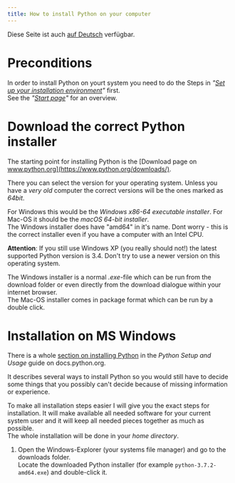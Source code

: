 ```yaml
---
title: How to install Python on your computer
---
```


Diese Seite ist auch [auf Deutsch](../pythonsetup_de) verfügbar.

# Preconditions

In order to install Python on yourt system you need to do the Steps
in _"[Set up your installation environment](../envsetup)"_ first.   
See the _"[Start page](../index)"_ for an overview.

# Download the correct Python installer

The starting point for installing Python is the
[Download page on www.python.org](https://www.python.org/downloads/).

There you can select the version for your operating system. Unless you have a *very old*
computer the correct versions will be the ones marked as _64bit_.

For Windows this would be the *Windows x86-64 executable installer*.   For Mac-OS it should
be the *macOS 64-bit installer*.   
The Windows installer does have "amd64" in it's name. Dont worry - this is the correct
installer even if you have a computer with an Intel CPU.

**Attention**: If you still use Windows XP (you really should not!) the latest supported
Python version is 3.4. Don't try to use a newer version on this operating system.

The Windows installer is a normal *.exe*-file which can be run from the download folder
or even directly from the download dialogue within your internet browser.   
The Mac-OS installer comes in package format which can be run by a double click.

# Installation on MS Windows

There is a whole
[section on installing Python](https://docs.python.org/3/using/windows.html) in the
*Python Setup and Usage* guide on docs.python.org.

It describes several ways to install Python so you would still have to decide
some things that you possibly can't decide because of missing information or experience.

To make all installation steps easier I will give you the exact steps for installation.
It will make available all needed software for your current system user and it will keep
all needed pieces together as much as possible.   
The whole installation will be done in your _home directory_.

1. Open the Windows-Explorer (your systems file manager) and go to the downloads folder.  
   Locate the downloaded Python installer (for example `python-3.7.2-amd64.exe`) and double-click it.